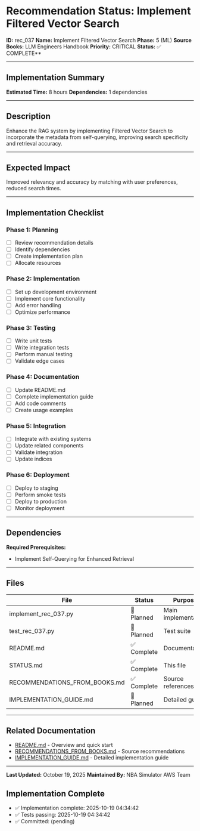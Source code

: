 # Recommendation Status: Implement Filtered Vector Search

**ID:** rec_037
**Name:** Implement Filtered Vector Search
**Phase:** 5 (ML)
**Source Books:** LLM Engineers Handbook
**Priority:** CRITICAL
**Status:** ✅ COMPLETE**

---

## Implementation Summary

**Estimated Time:** 8 hours
**Dependencies:** 1 dependencies

---

## Description

Enhance the RAG system by implementing Filtered Vector Search to incorporate the metadata from self-querying, improving search specificity and retrieval accuracy.

---

## Expected Impact

Improved relevancy and accuracy by matching with user preferences, reduced search times.

---

## Implementation Checklist

### Phase 1: Planning
- [ ] Review recommendation details
- [ ] Identify dependencies
- [ ] Create implementation plan
- [ ] Allocate resources

### Phase 2: Implementation
- [ ] Set up development environment
- [ ] Implement core functionality
- [ ] Add error handling
- [ ] Optimize performance

### Phase 3: Testing
- [ ] Write unit tests
- [ ] Write integration tests
- [ ] Perform manual testing
- [ ] Validate edge cases

### Phase 4: Documentation
- [ ] Update README.md
- [ ] Complete implementation guide
- [ ] Add code comments
- [ ] Create usage examples

### Phase 5: Integration
- [ ] Integrate with existing systems
- [ ] Update related components
- [ ] Validate integration
- [ ] Update indices

### Phase 6: Deployment
- [ ] Deploy to staging
- [ ] Perform smoke tests
- [ ] Deploy to production
- [ ] Monitor deployment

---

## Dependencies

**Required Prerequisites:**

- Implement Self-Querying for Enhanced Retrieval


---

## Files

| File | Status | Purpose |
|------|--------|---------|
| implement_rec_037.py | 🔵 Planned | Main implementation |
| test_rec_037.py | 🔵 Planned | Test suite |
| README.md | ✅ Complete | Documentation |
| STATUS.md | ✅ Complete | This file |
| RECOMMENDATIONS_FROM_BOOKS.md | ✅ Complete | Source references |
| IMPLEMENTATION_GUIDE.md | 🔵 Planned | Detailed guide |

---

## Related Documentation

- [README.md](README.md) - Overview and quick start
- [RECOMMENDATIONS_FROM_BOOKS.md](RECOMMENDATIONS_FROM_BOOKS.md) - Source recommendations
- [IMPLEMENTATION_GUIDE.md](IMPLEMENTATION_GUIDE.md) - Detailed implementation guide

---

**Last Updated:** October 19, 2025
**Maintained By:** NBA Simulator AWS Team

## Implementation Complete

- ✅ Implementation complete: 2025-10-19 04:34:42
- ✅ Tests passing: 2025-10-19 04:34:42
- ✅ Committed: (pending)
